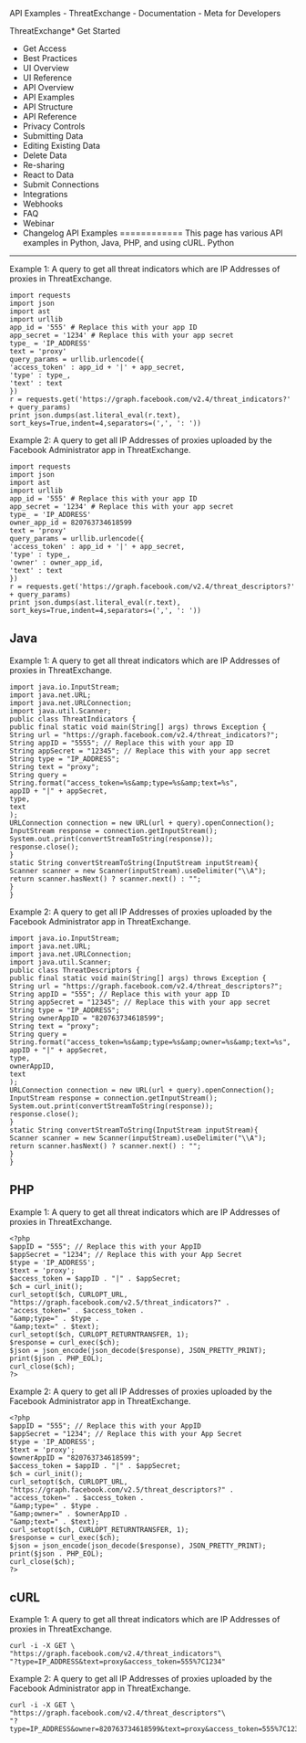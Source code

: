 API Examples - ThreatExchange - Documentation - Meta for Developers

ThreatExchange* Get Started
* Get Access
* Best Practices
* UI Overview
* UI Reference
* API Overview
* API Examples
* API Structure
* API Reference
* Privacy Controls
* Submitting Data
* Editing Existing Data
* Delete Data
* Re-sharing
* React to Data
* Submit Connections
* Integrations
* Webhooks
* FAQ
* Webinar
* Changelog
API Examples
============
This page has various API examples in Python, Java, PHP, and using cURL.
Python
------
Example 1: A query to get all threat indicators which are IP Addresses of proxies in ThreatExchange.

```
import requests
import json
import ast
import urllib
app_id = '555' # Replace this with your app ID
app_secret = '1234' # Replace this with your app secret
type_ = 'IP_ADDRESS'
text = 'proxy'
query_params = urllib.urlencode({
'access_token' : app_id + '|' + app_secret,
'type' : type_,
'text' : text
})
r = requests.get('https://graph.facebook.com/v2.4/threat_indicators?' + query_params)
print json.dumps(ast.literal_eval(r.text), sort_keys=True,indent=4,separators=(',', ': '))
```
Example 2: A query to get all IP Addresses of proxies uploaded by the Facebook Administrator app in ThreatExchange.

```
import requests
import json
import ast
import urllib
app_id = '555' # Replace this with your app ID
app_secret = '1234' # Replace this with your app secret
type_ = 'IP_ADDRESS'
owner_app_id = 820763734618599
text = 'proxy'
query_params = urllib.urlencode({
'access_token' : app_id + '|' + app_secret,
'type' : type_,
'owner' : owner_app_id,
'text' : text
})
r = requests.get('https://graph.facebook.com/v2.4/threat_descriptors?' + query_params)
print json.dumps(ast.literal_eval(r.text), sort_keys=True,indent=4,separators=(',', ': '))
```
Java
----
Example 1: A query to get all threat indicators which are IP Addresses of proxies in ThreatExchange.

```
import java.io.InputStream;
import java.net.URL;
import java.net.URLConnection;
import java.util.Scanner;
public class ThreatIndicators {
public final static void main(String[] args) throws Exception {
String url = "https://graph.facebook.com/v2.4/threat_indicators?";
String appID = "5555"; // Replace this with your app ID
String appSecret = "12345"; // Replace this with your app secret
String type = "IP_ADDRESS";
String text = "proxy";
String query = String.format("access_token=%s&amp;type=%s&amp;text=%s",
appID + "|" + appSecret,
type,
text
);
URLConnection connection = new URL(url + query).openConnection();
InputStream response = connection.getInputStream();
System.out.print(convertStreamToString(response));
response.close();
}
static String convertStreamToString(InputStream inputStream){
Scanner scanner = new Scanner(inputStream).useDelimiter("\\A");
return scanner.hasNext() ? scanner.next() : "";
}
}
```
Example 2: A query to get all IP Addresses of proxies uploaded by the Facebook Administrator app in ThreatExchange.

```
import java.io.InputStream;
import java.net.URL;
import java.net.URLConnection;
import java.util.Scanner;
public class ThreatDescriptors {
public final static void main(String[] args) throws Exception {
String url = "https://graph.facebook.com/v2.4/threat_descriptors?";
String appID = "555"; // Replace this with your app ID
String appSecret = "12345"; // Replace this with your app secret
String type = "IP_ADDRESS";
String ownerAppID = "820763734618599";
String text = "proxy";
String query = String.format("access_token=%s&amp;type=%s&amp;owner=%s&amp;text=%s",
appID + "|" + appSecret,
type,
ownerAppID,
text
);
URLConnection connection = new URL(url + query).openConnection();
InputStream response = connection.getInputStream();
System.out.print(convertStreamToString(response));
response.close();
}
static String convertStreamToString(InputStream inputStream){
Scanner scanner = new Scanner(inputStream).useDelimiter("\\A");
return scanner.hasNext() ? scanner.next() : "";
}
}
```
PHP
---
Example 1: A query to get all threat indicators which are IP Addresses of proxies in ThreatExchange.

```
<?php
$appID = "555"; // Replace this with your AppID
$appSecret = "1234"; // Replace this with your App Secret
$type = 'IP_ADDRESS';
$text = 'proxy';
$access_token = $appID . "|" . $appSecret;
$ch = curl_init();
curl_setopt($ch, CURLOPT_URL,
"https://graph.facebook.com/v2.5/threat_indicators?" .
"access_token=" . $access_token .
"&amp;type=" . $type .
"&amp;text=" . $text);
curl_setopt($ch, CURLOPT_RETURNTRANSFER, 1);
$response = curl_exec($ch);
$json = json_encode(json_decode($response), JSON_PRETTY_PRINT);
print($json . PHP_EOL);
curl_close($ch);
?>
```
Example 2: A query to get all IP Addresses of proxies uploaded by the Facebook Administrator app in ThreatExchange.

```
<?php
$appID = "555"; // Replace this with your AppID
$appSecret = "1234"; // Replace this with your App Secret
$type = 'IP_ADDRESS';
$text = 'proxy';
$ownerAppID = "820763734618599";
$access_token = $appID . "|" . $appSecret;
$ch = curl_init();
curl_setopt($ch, CURLOPT_URL,
"https://graph.facebook.com/v2.5/threat_descriptors?" .
"access_token=" . $access_token .
"&amp;type=" . $type .
"&amp;owner=" . $ownerAppID .
"&amp;text=" . $text);
curl_setopt($ch, CURLOPT_RETURNTRANSFER, 1);
$response = curl_exec($ch);
$json = json_encode(json_decode($response), JSON_PRETTY_PRINT);
print($json . PHP_EOL);
curl_close($ch);
?>
```
cURL
----
Example 1: A query to get all threat indicators which are IP Addresses of proxies in ThreatExchange.

```
curl -i -X GET \
"https://graph.facebook.com/v2.4/threat_indicators"\
"?type=IP_ADDRESS&text=proxy&access_token=555%7C1234"
```
Example 2: A query to get all IP Addresses of proxies uploaded by the Facebook Administrator app in ThreatExchange.

```
curl -i -X GET \
"https://graph.facebook.com/v2.4/threat_descriptors"\
"?type=IP_ADDRESS&owner=820763734618599&text=proxy&access_token=555%7C1234"
```